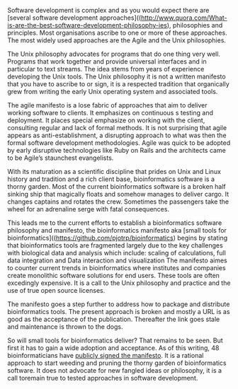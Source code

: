 Software development is complex and as you would expect there are [several software development approaches]((http://www.quora.com/What-is-are-the-best-software-development-philosophy-ies), philosophies and principles. Most organisations ascribe to one or more of these approaches. The most widely used approaches are the Agile and the Unix philosophies.

The Unix philosophy advocates for programs that do one thing very well. Programs that work together and provide universal interfaces and in particular to text streams. The idea stems from years of experience developing the Unix tools. The Unix philosophy it is not a written manifesto that you have to ascribe to or sign, it is a respected tradition that organically grew from writing the early Unix operating system and associated tools.

The agile manifesto is a lose fabric of approaches that aim to deliver working software to clients. It emphasizes on continuous s testing and deployment. It places special emphasize on working with the client, consulting regular and lack of formal methods. It is not surprising that agile appears as anti-establishment, a disrupting approach to what was then the formal software development methodologies.  Agile was quick to be adopted by early disruptive technologies like Ruby on Rails and the architects came to be Agile’s staunchest evangelists. 

With its maturation as a scientific discipline that prides on Unix and Linux history and tradition and a rich client base, bioinformatics software is a thorny garden. Most of the current bioinformatics software is a broken half sinking ship that magically floats and somehow manages to deliver cargo. It changes captains and rotates the crew. Sometimes the passengers take the wheel for an adrenaline serge with fatal consequences. 

This leads me to the current efforts to establish a bioinformatics software philosophy and manifesto, the bioinformatics manifesto aka [small tools for bioinformatics]((https://github.com/pjotrp/bioinformatics) begins by stating that bioinformatics tools are fragmented largely due to the key challenges with biological data and analysis which include: scaling of calculations, full data integration and Data interaction and visualization
The manifesto aimes to counter current trends in bioinformatics where institutes and companies create monolithic software solutions for end users. These tools are often excedingly expensive. It is a call to the Unix philosophy and practice and the use of true open source licenses.

The manifesto goes a step further to address how to package and distribute bioinformatics tools. The present approach is broken and mostly a URL is as good as the acceptance of the publication. Thereafter the link goes stale and maintenance is thrown to the dogs.

So will small tools for bioinformatics deliver? That remains to be seen. But first it has to gain a wide adoption and acceptance. As of this writing,
48 bioinformaticians have [publicly signed the manifesto](https://github.com/pjotrp/bioinformatics). 
It is a rational approach to start weeding and pruning the thorny garden of bioinformatics software. It does not advocate for new fangled ideas or philosophy, it is a call toremain true to tested approaches in software development.
